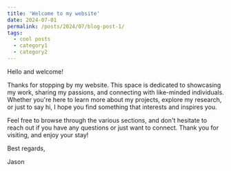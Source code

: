 ```yaml
---
title: 'Welcome to my website'
date: 2024-07-01
permalink: /posts/2024/07/blog-post-1/
tags:
  - cool posts
  - category1
  - category2
---
```


Hello and welcome! 

Thanks for stopping by my website. This space is dedicated to showcasing my work, sharing my passions, and connecting with like-minded individuals. Whether you're here to learn more about my projects, explore my research, or just to say hi, I hope you find something that interests and inspires you.

Feel free to browse through the various sections, and don't hesitate to reach out if you have any questions or just want to connect. Thank you for visiting, and enjoy your stay!

Best regards,

Jason